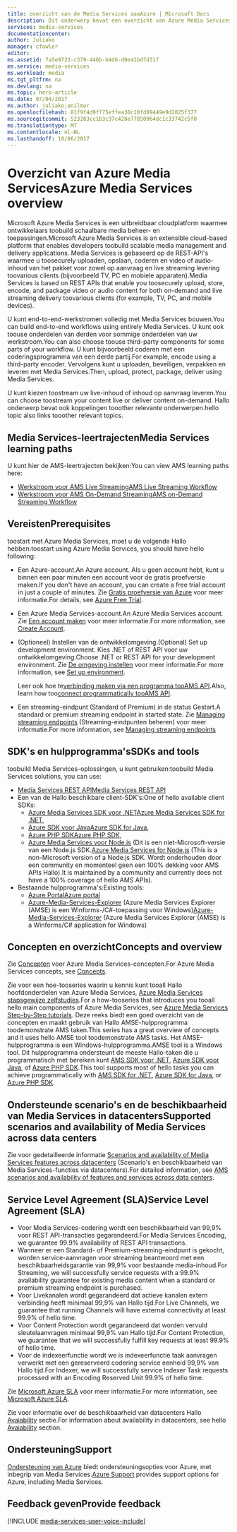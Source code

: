 ```yaml
---
title: overzicht van de Media Services aaaAzure | Microsoft Docs
description: Dit onderwerp bevat een overzicht van Azure Media Services
services: media-services
documentationcenter: 
author: Juliako
manager: cfowler
editor: 
ms.assetid: 7a5e9723-c379-446b-b4d6-d0e41bd7d31f
ms.service: media-services
ms.workload: media
ms.tgt_pltfrm: na
ms.devlang: na
ms.topic: hero-article
ms.date: 07/04/2017
ms.author: juliako;anilmur
ms.openlocfilehash: 81f9f4d9ff75effea30c10fd09449e9d2025f377
ms.sourcegitcommit: 523283cc1b3c37c428e77850964dc1c33742c5f0
ms.translationtype: MT
ms.contentlocale: nl-NL
ms.lasthandoff: 10/06/2017
---
```

# <a name="azure-media-services-overview"></a><span data-ttu-id="ec764-103">Overzicht van Azure Media Services</span><span class="sxs-lookup"><span data-stu-id="ec764-103">Azure Media Services overview</span></span> 

<span data-ttu-id="ec764-104">Microsoft Azure Media Services is een uitbreidbaar cloudplatform waarmee ontwikkelaars toobuild schaalbare media beheer- en toepassingen.</span><span class="sxs-lookup"><span data-stu-id="ec764-104">Microsoft Azure Media Services is an extensible cloud-based platform that enables developers toobuild scalable media management and delivery applications.</span></span> <span data-ttu-id="ec764-105">Media Services is gebaseerd op de REST-API's waarmee u toosecurely uploaden, opslaan, coderen en video of audio-inhoud van het pakket voor zowel op aanvraag en live streaming levering toovarious clients (bijvoorbeeld TV, PC en mobiele apparaten).</span><span class="sxs-lookup"><span data-stu-id="ec764-105">Media Services is based on REST APIs that enable you toosecurely upload, store, encode, and package video or audio content for both on-demand and live streaming delivery toovarious clients (for example, TV, PC, and mobile devices).</span></span>

<span data-ttu-id="ec764-106">U kunt end-to-end-werkstromen volledig met Media Services bouwen.</span><span class="sxs-lookup"><span data-stu-id="ec764-106">You can build end-to-end workflows using entirely Media Services.</span></span> <span data-ttu-id="ec764-107">U kunt ook toouse onderdelen van derden voor sommige onderdelen van uw werkstroom.</span><span class="sxs-lookup"><span data-stu-id="ec764-107">You can also choose toouse third-party components for some parts of your workflow.</span></span> <span data-ttu-id="ec764-108">U kunt bijvoorbeeld coderen met een coderingsprogramma van een derde partij.</span><span class="sxs-lookup"><span data-stu-id="ec764-108">For example, encode using a third-party encoder.</span></span> <span data-ttu-id="ec764-109">Vervolgens kunt u uploaden, beveiligen, verpakken en leveren met Media Services.</span><span class="sxs-lookup"><span data-stu-id="ec764-109">Then, upload, protect, package, deliver using Media Services.</span></span>

<span data-ttu-id="ec764-110">U kunt kiezen toostream uw live-inhoud of inhoud op aanvraag leveren.</span><span class="sxs-lookup"><span data-stu-id="ec764-110">You can choose toostream your content live or deliver content on-demand.</span></span> <span data-ttu-id="ec764-111">Hallo onderwerp bevat ook koppelingen tooother relevante onderwerpen.</span><span class="sxs-lookup"><span data-stu-id="ec764-111">hello topic also links tooother relevant topics.</span></span>

## <a name="media-services-learning-paths"></a><span data-ttu-id="ec764-112">Media Services-leertrajecten</span><span class="sxs-lookup"><span data-stu-id="ec764-112">Media Services learning paths</span></span>
<span data-ttu-id="ec764-113">U kunt hier de AMS-leertrajecten bekijken:</span><span class="sxs-lookup"><span data-stu-id="ec764-113">You can view AMS learning paths here:</span></span>

* [<span data-ttu-id="ec764-114">Werkstroom voor AMS Live Streaming</span><span class="sxs-lookup"><span data-stu-id="ec764-114">AMS Live Streaming Workflow</span></span>](https://azure.microsoft.com/documentation/learning-paths/media-services-streaming-live/)
* [<span data-ttu-id="ec764-115">Werkstroom voor AMS On-Demand Streaming</span><span class="sxs-lookup"><span data-stu-id="ec764-115">AMS on-Demand Streaming Workflow</span></span>](https://azure.microsoft.com/documentation/learning-paths/media-services-streaming-on-demand/)

## <a name="prerequisites"></a><span data-ttu-id="ec764-116">Vereisten</span><span class="sxs-lookup"><span data-stu-id="ec764-116">Prerequisites</span></span>

<span data-ttu-id="ec764-117">toostart met Azure Media Services, moet u de volgende Hallo hebben:</span><span class="sxs-lookup"><span data-stu-id="ec764-117">toostart using Azure Media Services, you should have hello following:</span></span>

* <span data-ttu-id="ec764-118">Een Azure-account.</span><span class="sxs-lookup"><span data-stu-id="ec764-118">An Azure account.</span></span> <span data-ttu-id="ec764-119">Als u geen account hebt, kunt u binnen een paar minuten een account voor de gratis proefversie maken.</span><span class="sxs-lookup"><span data-stu-id="ec764-119">If you don't have an account, you can create a free trial account in just a couple of minutes.</span></span> <span data-ttu-id="ec764-120">Zie [Gratis proefversie van Azure](https://azure.microsoft.com) voor meer informatie.</span><span class="sxs-lookup"><span data-stu-id="ec764-120">For details, see [Azure Free Trial](https://azure.microsoft.com).</span></span>
* <span data-ttu-id="ec764-121">Een Azure Media Services-account.</span><span class="sxs-lookup"><span data-stu-id="ec764-121">An Azure Media Services account.</span></span> <span data-ttu-id="ec764-122">Zie [Een account maken](media-services-portal-create-account.md) voor meer informatie.</span><span class="sxs-lookup"><span data-stu-id="ec764-122">For more information, see [Create Account](media-services-portal-create-account.md).</span></span>
* <span data-ttu-id="ec764-123">(Optioneel) Instellen van de ontwikkelomgeving.</span><span class="sxs-lookup"><span data-stu-id="ec764-123">(Optional) Set up development environment.</span></span> <span data-ttu-id="ec764-124">Kies .NET of REST API voor uw ontwikkelomgeving.</span><span class="sxs-lookup"><span data-stu-id="ec764-124">Choose .NET or REST API for your development environment.</span></span> <span data-ttu-id="ec764-125">Zie [De omgeving instellen](media-services-dotnet-how-to-use.md) voor meer informatie.</span><span class="sxs-lookup"><span data-stu-id="ec764-125">For more information, see [Set up environment](media-services-dotnet-how-to-use.md).</span></span>

    <span data-ttu-id="ec764-126">Leer ook hoe te[verbinding maken via een programma tooAMS API](media-services-use-aad-auth-to-access-ams-api.md).</span><span class="sxs-lookup"><span data-stu-id="ec764-126">Also, learn how too[connect  programmatically tooAMS API](media-services-use-aad-auth-to-access-ams-api.md).</span></span>
* <span data-ttu-id="ec764-127">Een streaming-eindpunt (Standard of Premium) in de status Gestart.</span><span class="sxs-lookup"><span data-stu-id="ec764-127">A standard or premium streaming endpoint in started state.</span></span>  <span data-ttu-id="ec764-128">Zie [Managing streaming endpoints](media-services-portal-manage-streaming-endpoints.md) (Streaming-eindpunten beheren) voor meer informatie.</span><span class="sxs-lookup"><span data-stu-id="ec764-128">For more information, see [Managing streaming endpoints](media-services-portal-manage-streaming-endpoints.md)</span></span>

## <a name="sdks-and-tools"></a><span data-ttu-id="ec764-129">SDK's en hulpprogramma's</span><span class="sxs-lookup"><span data-stu-id="ec764-129">SDKs and tools</span></span>

<span data-ttu-id="ec764-130">toobuild Media Services-oplossingen, u kunt gebruiken:</span><span class="sxs-lookup"><span data-stu-id="ec764-130">toobuild Media Services solutions, you can use:</span></span>

* [<span data-ttu-id="ec764-131">Media Services REST API</span><span class="sxs-lookup"><span data-stu-id="ec764-131">Media Services REST API</span></span>](https://docs.microsoft.com/rest/api/media/operations/azure-media-services-rest-api-reference)
* <span data-ttu-id="ec764-132">Een van de Hallo beschikbare client-SDK's:</span><span class="sxs-lookup"><span data-stu-id="ec764-132">One of hello available client SDKs:</span></span>
    * <span data-ttu-id="ec764-133">[Azure Media Services SDK voor .NET](https://github.com/Azure/azure-sdk-for-media-services)</span><span class="sxs-lookup"><span data-stu-id="ec764-133">[Azure Media Services SDK for .NET](https://github.com/Azure/azure-sdk-for-media-services),</span></span>
    * <span data-ttu-id="ec764-134">[Azure SDK voor Java](https://github.com/Azure/azure-sdk-for-java)</span><span class="sxs-lookup"><span data-stu-id="ec764-134">[Azure SDK for Java](https://github.com/Azure/azure-sdk-for-java),</span></span>
    * <span data-ttu-id="ec764-135">[Azure PHP SDK](https://github.com/Azure/azure-sdk-for-php)</span><span class="sxs-lookup"><span data-stu-id="ec764-135">[Azure PHP SDK](https://github.com/Azure/azure-sdk-for-php),</span></span>
    * <span data-ttu-id="ec764-136">[Azure Media Services voor Node.js](https://github.com/michelle-becker/node-ams-sdk/blob/master/lib/request.js) (Dit is een niet-Microsoft-versie van een Node.js SDK.</span><span class="sxs-lookup"><span data-stu-id="ec764-136">[Azure Media Services for Node.js](https://github.com/michelle-becker/node-ams-sdk/blob/master/lib/request.js) (This is a non-Microsoft version of a Node.js SDK.</span></span> <span data-ttu-id="ec764-137">Wordt onderhouden door een community en momenteel geen een 100% dekking voor AMS APIs Hallo).</span><span class="sxs-lookup"><span data-stu-id="ec764-137">It is maintained by a community and currently does not have a 100% coverage of hello AMS APIs).</span></span>
* <span data-ttu-id="ec764-138">Bestaande hulpprogramma's:</span><span class="sxs-lookup"><span data-stu-id="ec764-138">Existing tools:</span></span>
    * [<span data-ttu-id="ec764-139">Azure Portal</span><span class="sxs-lookup"><span data-stu-id="ec764-139">Azure portal</span></span>](https://portal.azure.com/)
    * <span data-ttu-id="ec764-140">[Azure-Media-Services-Explorer](https://github.com/Azure/Azure-Media-Services-Explorer) (Azure Media Services Explorer (AMSE) is een Winforms-/C#-toepassing voor Windows)</span><span class="sxs-lookup"><span data-stu-id="ec764-140">[Azure-Media-Services-Explorer](https://github.com/Azure/Azure-Media-Services-Explorer) (Azure Media Services Explorer (AMSE) is a Winforms/C# application for Windows)</span></span>

## <a name="concepts-and-overview"></a><span data-ttu-id="ec764-141">Concepten en overzicht</span><span class="sxs-lookup"><span data-stu-id="ec764-141">Concepts and overview</span></span>
<span data-ttu-id="ec764-142">Zie [Concepten](media-services-concepts.md) voor Azure Media Services-concepten.</span><span class="sxs-lookup"><span data-stu-id="ec764-142">For Azure Media Services concepts, see [Concepts](media-services-concepts.md).</span></span>

<span data-ttu-id="ec764-143">Zie voor een hoe-tooseries waarin u kennis kunt tooall Hallo hoofdonderdelen van Azure Media Services, [Azure Media Services stapsgewijze zelfstudies](https://docs.com/fukushima-shigeyuki/3439/english-azure-media-services-step-by-step-series).</span><span class="sxs-lookup"><span data-stu-id="ec764-143">For a how-tooseries that introduces you tooall hello main components of Azure Media Services, see [Azure Media Services Step-by-Step tutorials](https://docs.com/fukushima-shigeyuki/3439/english-azure-media-services-step-by-step-series).</span></span> <span data-ttu-id="ec764-144">Deze reeks biedt een goed overzicht van de concepten en maakt gebruik van Hallo AMSE-hulpprogramma toodemonstrate AMS taken.</span><span class="sxs-lookup"><span data-stu-id="ec764-144">This series has a great overview of concepts and it uses hello AMSE tool toodemonstrate AMS tasks.</span></span> <span data-ttu-id="ec764-145">Het AMSE-hulpprogramma is een Windows-hulpprogramma.</span><span class="sxs-lookup"><span data-stu-id="ec764-145">AMSE tool is a Windows tool.</span></span> <span data-ttu-id="ec764-146">Dit hulpprogramma ondersteunt de meeste Hallo-taken die u programmatisch met bereiken kunt [AMS SDK voor .NET](https://github.com/Azure/azure-sdk-for-media-services), [Azure SDK voor Java](https://github.com/Azure/azure-sdk-for-java), of [Azure PHP SDK](https://github.com/Azure/azure-sdk-for-php).</span><span class="sxs-lookup"><span data-stu-id="ec764-146">This tool supports most of hello tasks you can achieve programmatically with [AMS SDK for .NET](https://github.com/Azure/azure-sdk-for-media-services), [Azure SDK for Java](https://github.com/Azure/azure-sdk-for-java), or  [Azure PHP SDK](https://github.com/Azure/azure-sdk-for-php).</span></span>

## <a name="supported-scenarios-and-availability-of-media-services-across-data-centers"></a><span data-ttu-id="ec764-147">Ondersteunde scenario's en de beschikbaarheid van Media Services in datacenters</span><span class="sxs-lookup"><span data-stu-id="ec764-147">Supported scenarios and availability of Media Services across data centers</span></span>

<span data-ttu-id="ec764-148">Zie voor gedetailleerde informatie [Scenarios and availability of Media Services features across datacenters](scenarios-and-availability.md) (Scenario's en beschikbaarheid van Media Services-functies via datacenters).</span><span class="sxs-lookup"><span data-stu-id="ec764-148">For detailed information, see [AMS scenarios and availability of features and services across data centers](scenarios-and-availability.md).</span></span>

## <a name="service-level-agreement-sla"></a><span data-ttu-id="ec764-149">Service Level Agreement (SLA)</span><span class="sxs-lookup"><span data-stu-id="ec764-149">Service Level Agreement (SLA)</span></span>

* <span data-ttu-id="ec764-150">Voor Media Services-codering wordt een beschikbaarheid van 99,9% voor REST API-transacties gegarandeerd.</span><span class="sxs-lookup"><span data-stu-id="ec764-150">For Media Services Encoding, we guarantee 99.9% availability of REST API transactions.</span></span>
* <span data-ttu-id="ec764-151">Wanneer er een Standard- of Premium-streaming-eindpunt is gekocht, worden service-aanvragen voor streaming beantwoord met een beschikbaarheidsgarantie van 99,9% voor bestaande media-inhoud.</span><span class="sxs-lookup"><span data-stu-id="ec764-151">For Streaming, we will successfully service requests with a 99.9% availability guarantee for existing media content when a standard or premium streaming endpoint is purchased.</span></span>
* <span data-ttu-id="ec764-152">Voor Livekanalen wordt gegarandeerd dat actieve kanalen extern verbinding heeft minimaal 99,9% van Hallo tijd.</span><span class="sxs-lookup"><span data-stu-id="ec764-152">For Live Channels, we guarantee that running Channels will have external connectivity at least 99.9% of hello time.</span></span>
* <span data-ttu-id="ec764-153">Voor Content Protection wordt gegarandeerd dat worden vervuld sleutelaanvragen minimaal 99,9% van Hallo tijd.</span><span class="sxs-lookup"><span data-stu-id="ec764-153">For Content Protection, we guarantee that we will successfully fulfill key requests at least 99.9% of hello time.</span></span>
* <span data-ttu-id="ec764-154">Voor de indexeerfunctie wordt we is indexeerfunctie taak aanvragen verwerkt met een gereserveerd codering service eenheid 99,9% van Hallo tijd.</span><span class="sxs-lookup"><span data-stu-id="ec764-154">For Indexer, we will successfully service Indexer Task requests processed with an Encoding Reserved Unit 99.9% of hello time.</span></span>

<span data-ttu-id="ec764-155">Zie [Microsoft Azure SLA](https://azure.microsoft.com/support/legal/sla/) voor meer informatie.</span><span class="sxs-lookup"><span data-stu-id="ec764-155">For more information, see [Microsoft Azure SLA](https://azure.microsoft.com/support/legal/sla/).</span></span>

<span data-ttu-id="ec764-156">Zie voor informatie over de beschikbaarheid van datacenters Hallo [Avaiability](scenarios-and-availability.md#availability) sectie.</span><span class="sxs-lookup"><span data-stu-id="ec764-156">For information about availability in datacenters, see hello [Avaiability](scenarios-and-availability.md#availability) section.</span></span>

## <a name="support"></a><span data-ttu-id="ec764-157">Ondersteuning</span><span class="sxs-lookup"><span data-stu-id="ec764-157">Support</span></span>

<span data-ttu-id="ec764-158">[Ondersteuning van Azure](https://azure.microsoft.com/support/options/) biedt ondersteuningsopties voor Azure, met inbegrip van Media Services.</span><span class="sxs-lookup"><span data-stu-id="ec764-158">[Azure Support](https://azure.microsoft.com/support/options/) provides support options for Azure, including Media Services.</span></span>

## <a name="provide-feedback"></a><span data-ttu-id="ec764-159">Feedback geven</span><span class="sxs-lookup"><span data-stu-id="ec764-159">Provide feedback</span></span>

[!INCLUDE [media-services-user-voice-include](../../includes/media-services-user-voice-include.md)]
